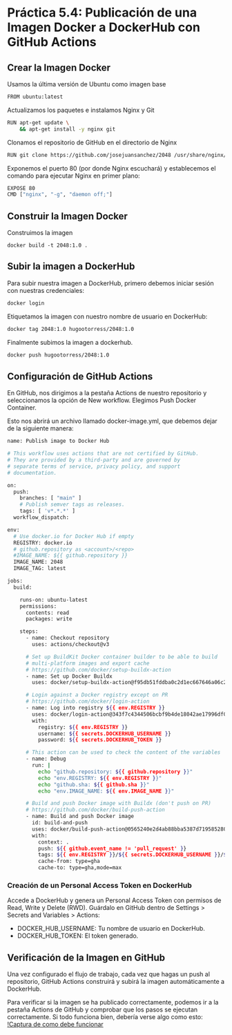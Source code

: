 # Práctica 5.4: Publicación de una Imagen Docker a DockerHub con GitHub Actions

## Crear la Imagen Docker
Usamos la última versión de Ubuntu como imagen base
```bash
FROM ubuntu:latest
```


Actualizamos los paquetes e instalamos Nginx y Git
```bash
RUN apt-get update \
    && apt-get install -y nginx git
```

Clonamos el repositorio de GitHub en el directorio de Nginx
```bash
RUN git clone https://github.com/josejuansanchez/2048 /usr/share/nginx/html/
```

Exponemos el puerto 80 (por donde Nginx escuchará) y establecemos el comando para ejecutar Nginx en primer plano:
```bash
EXPOSE 80
CMD ["nginx", "-g", "daemon off;"] 
```
## Construir la Imagen Docker
Construimos la imagen
```
docker build -t 2048:1.0 .
```

## Subir la imagen a DockerHub
Para subir nuestra imagen a DockerHub, primero debemos iniciar sesión con nuestras credenciales:
```bash
docker login
```

Etiquetamos la imagen con nuestro nombre de usuario en DockerHub:
```bash
docker tag 2048:1.0 hugootorress/2048:1.0
```

Finalmente subimos la imagen a dockerhub.
```bash
docker push hugootorress/2048:1.0
```
## Configuración de GitHub Actions
En GitHub, nos dirigimos a la pestaña Actions de nuestro repositorio y seleccionamos la opción de New workflow. Elegimos Push Docker Container.

Esto nos abrirá un archivo llamado docker-image.yml, que debemos dejar de la siguiente manera:
```bash
name: Publish image to Docker Hub

# This workflow uses actions that are not certified by GitHub.
# They are provided by a third-party and are governed by
# separate terms of service, privacy policy, and support
# documentation.

on:
  push:
    branches: [ "main" ]
    # Publish semver tags as releases.
    tags: [ 'v*.*.*' ]
  workflow_dispatch:

env:
  # Use docker.io for Docker Hub if empty
  REGISTRY: docker.io
  # github.repository as <account>/<repo>
  #IMAGE_NAME: ${{ github.repository }}
  IMAGE_NAME: 2048
  IMAGE_TAG: latest

jobs:
  build:

    runs-on: ubuntu-latest
    permissions:
      contents: read
      packages: write

    steps:
      - name: Checkout repository
        uses: actions/checkout@v3

      # Set up BuildKit Docker container builder to be able to build
      # multi-platform images and export cache
      # https://github.com/docker/setup-buildx-action
      - name: Set up Docker Buildx
        uses: docker/setup-buildx-action@f95db51fddba0c2d1ec667646a06c2ce06100226 # v3.0.0

      # Login against a Docker registry except on PR
      # https://github.com/docker/login-action
      - name: Log into registry ${{ env.REGISTRY }}
        uses: docker/login-action@343f7c4344506bcbf9b4de18042ae17996df046d # v3.0.0
        with:
          registry: ${{ env.REGISTRY }}
          username: ${{ secrets.DOCKERHUB_USERNAME }}
          password: ${{ secrets.DOCKERHUB_TOKEN }}

      # This action can be used to check the content of the variables
      - name: Debug
        run: |
          echo "github.repository: ${{ github.repository }}"
          echo "env.REGISTRY: ${{ env.REGISTRY }}"
          echo "github.sha: ${{ github.sha }}"
          echo "env.IMAGE_NAME: ${{ env.IMAGE_NAME }}"

      # Build and push Docker image with Buildx (don't push on PR)
      # https://github.com/docker/build-push-action
      - name: Build and push Docker image
        id: build-and-push
        uses: docker/build-push-action@0565240e2d4ab88bba5387d719585280857ece09 # v5.0.0
        with:
          context: .
          push: ${{ github.event_name != 'pull_request' }}
          tags: ${{ env.REGISTRY }}/${{ secrets.DOCKERHUB_USERNAME }}/${{ env.IMAGE_NAME }}:${{ env.IMAGE_TAG }}
          cache-from: type=gha
          cache-to: type=gha,mode=max      
```

### Creación de un Personal Access Token en DockerHub
Accede a DockerHub y genera un Personal Access Token con permisos de Read, Write y Delete (RWD).
Guárdalo en GitHub dentro de Settings > Secrets and Variables > Actions:
- DOCKER_HUB_USERNAME: Tu nombre de usuario en DockerHub.
- DOCKER_HUB_TOKEN: El token generado.

## Verificación de la Imagen en GitHub
Una vez configurado el flujo de trabajo, cada vez que hagas un push al repositorio, GitHub Actions construirá y subirá la imagen automáticamente a DockerHub.

Para verificar si la imagen se ha publicado correctamente, podemos ir a la pestaña Actions de GitHub y comprobar que los pasos se ejecutan correctamente. Si todo funciona bien, debería verse algo como esto:
[!Captura de como debe funcionar](img/imagendocker.png)

